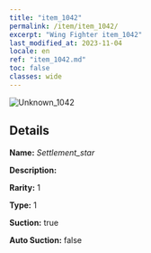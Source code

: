 ```yaml
---
title: "item_1042"
permalink: /item/item_1042/
excerpt: "Wing Fighter item_1042"
last_modified_at: 2023-11-04
locale: en
ref: "item_1042.md"
toc: false
classes: wide
---
```



 ![Unknown_1042](/images/item/Settlement_star_p.png)



## Details

 **Name:** *Settlement_star* 

 **Description:** 

 **Rarity:** 1 

 **Type:** 1 

 **Suction:** true 

 **Auto Suction:** false 



